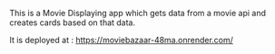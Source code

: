 This is a Movie Displaying app which gets data from a movie api and creates cards based on that data. 

It is deployed at : https://moviebazaar-48ma.onrender.com/
